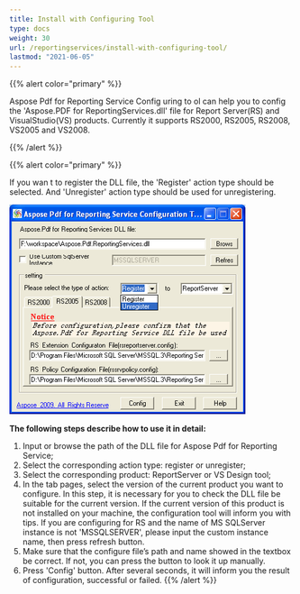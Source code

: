 ```yaml
---
title: Install with Configuring Tool
type: docs
weight: 30
url: /reportingservices/install-with-configuring-tool/
lastmod: "2021-06-05"
---
```


{{% alert color="primary" %}}

Aspose Pdf for Reporting Service Config uring to ol can help you to config the 'Aspose.PDF for ReportingServices.dll' file for Report Server(RS) and VisualStudio(VS) products. Currently it supports RS2000, RS2005, RS2008, VS2005 and VS2008.

{{% /alert %}}

{{% alert color="primary" %}}

If you wan t to register the DLL file, the 'Register' action type should be selected. And 'Unregister' action type should be used for unregistering.

![todo:image_alt_text](install-with-configuring-tool_1.png)

**The following steps describe how to use it in detail:**

1. Input or browse the path of the DLL file for Aspose Pdf for Reporting Service;
1. Select the corresponding action type: register or unregister;
1. Select the corresponding product: ReportServer or VS Design tool;
1. In the tab pages, select the version of the current product you want to configure. In this step, it is necessary for you to check the DLL file be suitable for the current version. If the current version of this product is not installed on your machine, the configuration tool will inform you with tips. If you are configuring for RS and the name of MS SQLServer instance is not 'MSSQLSERVER', please input the custom instance name, then press refresh button.
1. Make sure that the configure file’s path and name showed in the textbox be correct. If not, you can press the button to look it up manually.
1. Press 'Config' button. After several seconds, it will inform you the result of configuration, successful or failed.
{{% /alert %}}
